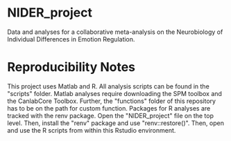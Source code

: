 # NIDER_project
 Data and analyses for a collaborative meta-analysis on the Neurobiology of Individual Differences in Emotion Regulation.


# Reproducibility Notes
This project uses Matlab and R. All analysis scripts can be found in the "scripts" folder. Matlab analyses require downloading the SPM toolbox and the CanlabCore Toolbox. Further, the "functions" folder of this repository
has to be on the path for custom function. Packages for R analyses are tracked with the renv package. Open the "NIDER_project" file on the top level. Then, install the "renv" package and use "renv::restore()". Then, open and use the R scripts from within this Rstudio environment. 
